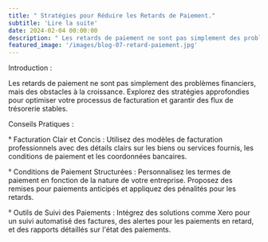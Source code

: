 ```yaml
---
title: " Stratégies pour Réduire les Retards de Paiement."
subtitle: 'Lire la suite'
date: 2024-02-04 00:00:00
description: " Les retards de paiement ne sont pas simplement des problèmes financiers, mais des obstacles à la croissance."
featured_image: '/images/blog-07-retard-paiement.jpg'
---
```

Introduction :

Les retards de paiement ne sont pas simplement des problèmes financiers, mais des obstacles à la croissance. Explorez des stratégies approfondies pour optimiser votre processus de facturation et garantir des flux de trésorerie stables.

Conseils Pratiques :

° Facturation Clair et Concis : Utilisez des modèles de facturation professionnels avec des détails clairs sur les biens ou services fournis, les conditions de paiement et les coordonnées bancaires.

° Conditions de Paiement Structurées : Personnalisez les termes de paiement en fonction de la nature de votre entreprise. Proposez des remises pour paiements anticipés et appliquez des pénalités pour les retards.

° Outils de Suivi des Paiements : Intégrez des solutions comme Xero pour un suivi automatisé des factures, des alertes pour les paiements en retard, et des rapports détaillés sur l'état des paiements.